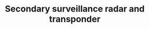 ---
learningObjectiveId: "062.03.04"
parentId: "062.03"
title: Secondary surveillance radar and transponder
---